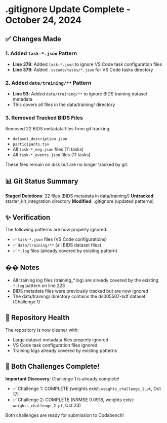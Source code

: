 # .gitignore Update Complete - October 24, 2024

## ✅ Changes Made

### 1. Added `task-*.json` Pattern
- **Line 378**: Added `task-*.json` to ignore VS Code task configuration files
- **Line 379**: Added `.vscode/tasks/*.json` for VS Code tasks directory

### 2. Added `data/training/**` Pattern
- **Line 53**: Added `data/training/**` to ignore BIDS training dataset metadata
- This covers all files in the data/training/ directory

### 3. Removed Tracked BIDS Files
Removed 22 BIDS metadata files from git tracking:
- `dataset_description.json`
- `participants.tsv`
- All `task-*_eeg.json` files (11 tasks)
- All `task-*_events.json` files (11 tasks)

These files remain on disk but are no longer tracked by git.

## 📊 Git Status Summary

**Staged Deletions**: 22 files (BIDS metadata in data/training/)
**Untracked**: starter_kit_integration directory
**Modified**: .gitignore (updated patterns)

## ✨ Verification

The following patterns are now properly ignored:
- ✅ `task-*.json` files (VS Code configurations)
- ✅ `data/training/**` (all BIDS dataset files)
- ✅ `*.log` files (already covered by existing pattern)

## �� Notes

- All training log files (training_*.log) are already covered by the existing `*.log` pattern on line 223
- BIDS metadata files were previously tracked but are now ignored
- The data/training/ directory contains the ds005507-bdf dataset (Challenge 1)

## 🎯 Repository Health

The repository is now cleaner with:
- Large dataset metadata files properly ignored
- VS Code task configuration files ignored
- Training logs already covered by existing patterns

## 🚀 Both Challenges Complete!

**Important Discovery**: Challenge 1 is already complete!
- ✅ Challenge 1: COMPLETE (weights exist: `weights_challenge_1.pt`, Oct 17)
- ✅ Challenge 2: COMPLETE (NRMSE 0.0918, weights exist: `weights_challenge_2.pt`, Oct 23)

Both challenges are ready for submission to Codabench!

